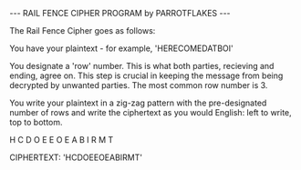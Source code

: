 --- RAIL FENCE CIPHER PROGRAM by PARROTFLAKES ---

The Rail Fence Cipher goes as follows:

You have your plaintext - for example, 'HERECOMEDATBOI'

You designate a 'row' number. This is what both parties, recieving and ending, agree on.
This step is crucial in keeping the message from being decrypted by unwanted parties.
The most common row number is 3.

You write your plaintext in a zig-zag pattern with the pre-designated number of rows and
write the ciphertext as you would English: left to write, top to bottom.

H   C   D   O
 E E O E A B I
  R   M   T

CIPHERTEXT: 'HCDOEEOEABIRMT'